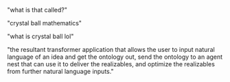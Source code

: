 "what is that called?"

"crystal ball mathematics"

"what is crystal ball lol"

"the resultant transformer application that allows the user to input natural language of an idea and get the ontology out, send the ontology to an agent nest that can use it to deliver the realizables, and optimize the realizables from further natural language inputs."
